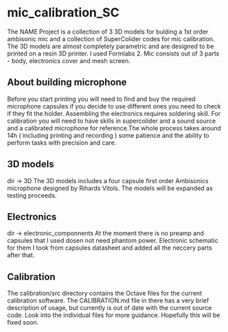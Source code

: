 # mic_calibration_SC

The NAME Project is a collection of 3 3D models for bulding a 1st order ambisonic mic and a collection of SuperColider codes for mic calibration. 
The 3D models are almost completely parametric and are designed to be printed on a resin 3D printer. I used Formlabs 2. Mic consists out of 3 parts - body, electronics cover and mesh screen.


## About building microphone

Before you start printing you will need to find and buy the required microphone capsules if you decide to use different ones you need to check if they fit the holder. Assembling the electronics requires soldering skill. For calibration you will need to have skills in supercolider and a sound source and a calibrated microphone for reference.The whole process takes around 14h ( including printing and recording ) some patience and the ability to perform tasks with precision and care.


## 3D models
dir -> 3D
The 3D models includes a four capsule first order Ambisonics microphone designed by Rihards Vitols. The models will be expanded as testing proceeds.

## Electronics
dir -> electronic_componnents
At the moment there is no preamp and capsules that I used dosen not need phantom power. Electronic schematic for them I took from capsules datasheet and added all the neccery parts after that.

## Calibration
The calibration/src directory contains the Octave files for the current calibration software. The CALIBRATION.md file in there has a very brief description of usage, but currently is out of date with the current source code. Look into the individual files for more guidance. Hopefully this will be fixed soon.
